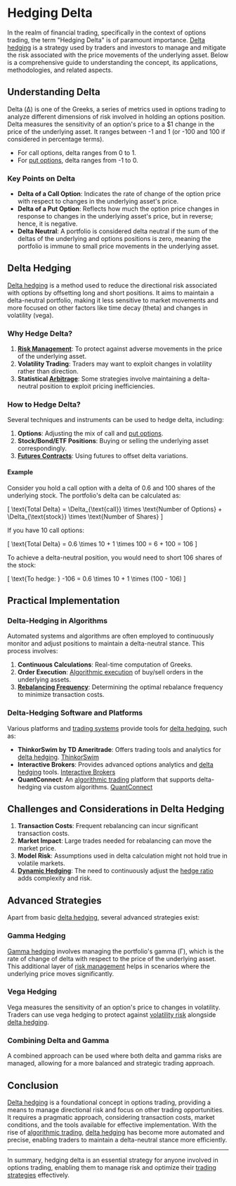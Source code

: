 # Hedging Delta

In the realm of financial trading, specifically in the context of options trading, the term "Hedging Delta" is of paramount importance. [Delta hedging](../d/delta_hedging.md) is a strategy used by traders and investors to manage and mitigate the risk associated with the price movements of the underlying asset. Below is a comprehensive guide to understanding the concept, its applications, methodologies, and related aspects.

## Understanding Delta

Delta (Δ) is one of the Greeks, a series of metrics used in options trading to analyze different dimensions of risk involved in holding an options position. Delta measures the sensitivity of an option's price to a $1 change in the price of the underlying asset. It ranges between -1 and 1 (or -100 and 100 if considered in percentage terms). 

- For call options, delta ranges from 0 to 1.
- For [put options](../p/put_options.md), delta ranges from -1 to 0.

### Key Points on Delta

- **Delta of a Call Option**: Indicates the rate of change of the option price with respect to changes in the underlying asset's price.
- **Delta of a Put Option**: Reflects how much the option price changes in response to changes in the underlying asset's price, but in reverse; hence, it is negative.
- **Delta Neutral**: A portfolio is considered delta neutral if the sum of the deltas of the underlying and options positions is zero, meaning the portfolio is immune to small price movements in the underlying asset.

## Delta Hedging

[Delta hedging](../d/delta_hedging.md) is a method used to reduce the directional risk associated with options by offsetting long and short positions. It aims to maintain a delta-neutral portfolio, making it less sensitive to market movements and more focused on other factors like time decay (theta) and changes in volatility (vega).

### Why Hedge Delta?

1. **[Risk Management](../r/risk_management.md)**: To protect against adverse movements in the price of the underlying asset.
2. **Volatility Trading**: Traders may want to exploit changes in volatility rather than direction.
3. **Statistical [Arbitrage](../a/arbitrage.md)**: Some strategies involve maintaining a delta-neutral position to exploit pricing inefficiencies.

### How to Hedge Delta?

Several techniques and instruments can be used to hedge delta, including:

1. **Options**: Adjusting the mix of call and [put options](../p/put_options.md).
2. **Stock/Bond/ETF Positions**: Buying or selling the underlying asset correspondingly.
3. **[Futures Contracts](../f/futures_contracts.md)**: Using futures to offset delta variations.

#### Example

Consider you hold a call option with a delta of 0.6 and 100 shares of the underlying stock. The portfolio's delta can be calculated as:

\[ \text{Total Delta} = \Delta_{\text{call}} \times \text{Number of Options} + \Delta_{\text{stock}} \times \text{Number of Shares} \]

If you have 10 call options: 

\[ \text{Total Delta} = 0.6 \times 10 + 1 \times 100 = 6 + 100 = 106 \]

To achieve a delta-neutral position, you would need to short 106 shares of the stock:

\[ \text{To hedge: } -106 = 0.6 \times 10 + 1 \times (100 - 106) \]

## Practical Implementation

### Delta-Hedging in Algorithms

Automated systems and algorithms are often employed to continuously monitor and adjust positions to maintain a delta-neutral stance. This process involves:

1. **Continuous Calculations**: Real-time computation of Greeks.
2. **Order Execution**: [Algorithmic execution](../a/algorithmic_execution.md) of buy/sell orders in the underlying assets.
3. **[Rebalancing Frequency](../r/rebalancing_frequency.md)**: Determining the optimal rebalance frequency to minimize transaction costs.

### Delta-Hedging Software and Platforms

Various platforms and [trading systems](../t/trading_systems.md) provide tools for [delta hedging](../d/delta_hedging.md), such as:

- **ThinkorSwim by TD Ameritrade**: Offers trading tools and analytics for [delta hedging](../d/delta_hedging.md). [ThinkorSwim](https://www.tdameritrade.com/tools-and-platforms/thinkorswim/desktop.page)
- **Interactive Brokers**: Provides advanced options analytics and [delta hedging](../d/delta_hedging.md) tools. [Interactive Brokers](https://www.interactivebrokers.com/)
- **QuantConnect**: An [algorithmic trading](../a/algorithmic_trading.md) platform that supports delta-hedging via custom algorithms. [QuantConnect](https://www.quantconnect.com/)

## Challenges and Considerations in Delta Hedging

1. **Transaction Costs**: Frequent rebalancing can incur significant transaction costs.
2. **Market Impact**: Large trades needed for rebalancing can move the market price.
3. **Model Risk**: Assumptions used in delta calculation might not hold true in volatile markets.
4. **[Dynamic Hedging](../d/dynamic_hedging.md)**: The need to continuously adjust the [hedge ratio](../h/hedge_ratio.md) adds complexity and risk.

## Advanced Strategies

Apart from basic [delta hedging](../d/delta_hedging.md), several advanced strategies exist:

### Gamma Hedging

[Gamma hedging](../g/gamma_hedging.md) involves managing the portfolio's gamma (Γ), which is the rate of change of delta with respect to the price of the underlying asset. This additional layer of [risk management](../r/risk_management.md) helps in scenarios where the underlying price moves significantly.

### Vega Hedging

Vega measures the sensitivity of an option's price to changes in volatility. Traders can use vega hedging to protect against [volatility risk](../v/volatility_risk.md) alongside [delta hedging](../d/delta_hedging.md).

### Combining Delta and Gamma

A combined approach can be used where both delta and gamma risks are managed, allowing for a more balanced and strategic trading approach.

## Conclusion

[Delta hedging](../d/delta_hedging.md) is a foundational concept in options trading, providing a means to manage directional risk and focus on other trading opportunities. It requires a pragmatic approach, considering transaction costs, market conditions, and the tools available for effective implementation. With the rise of [algorithmic trading](../a/algorithmic_trading.md), [delta hedging](../d/delta_hedging.md) has become more automated and precise, enabling traders to maintain a delta-neutral stance more efficiently.

---

In summary, hedging delta is an essential strategy for anyone involved in options trading, enabling them to manage risk and optimize their [trading strategies](../t/trading_strategies.md) effectively.